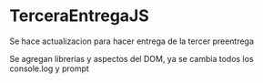 # TerceraEntregaJS

Se hace actualizacion para hacer entrega de la tercer preentrega

Se agregan librerias y aspectos del DOM, ya se cambia todos los console.log y prompt
